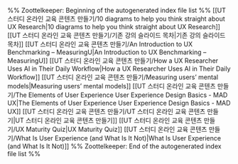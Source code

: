%% Zoottelkeeper: Beginning of the autogenerated index file list %%
 [[UT 스터디 온라인 교육 콘텐츠 만들기/10 diagrams to help you think straight about UX Research|10 diagrams to help you think straight about UX Research]]
 [[UT 스터디 온라인 교육 콘텐츠 만들기/기존 강의 슬라이드 목차|기존 강의 슬라이드 목차]]
 [[UT 스터디 온라인 교육 콘텐츠 만들기/An Introduction to UX Benchmarking – MeasuringU|An Introduction to UX Benchmarking – MeasuringU]]
 [[UT 스터디 온라인 교육 콘텐츠 만들기/How a UX Researcher Uses AI in Their Daily Workflow|How a UX Researcher Uses AI in Their Daily Workflow]]
 [[UT 스터디 온라인 교육 콘텐츠 만들기/Measuring users’ mental models|Measuring users’ mental models]]
 [[UT 스터디 온라인 교육 콘텐츠 만들기/The Elements of User Experience User Experience Design Basics - MAD UX|The Elements of User Experience User Experience Design Basics - MAD UX]]
 [[UT 스터디 온라인 교육 콘텐츠 만들기/UT 스터디 온라인 교육 콘텐츠 만들기|UT 스터디 온라인 교육 콘텐츠 만들기]]
 [[UT 스터디 온라인 교육 콘텐츠 만들기/UX Maturity Quiz|UX Maturity Quiz]]
 [[UT 스터디 온라인 교육 콘텐츠 만들기/What Is User Experience (and What Is It Not)|What Is User Experience (and What Is It Not)]]
%% Zoottelkeeper: End of the autogenerated index file list %%
